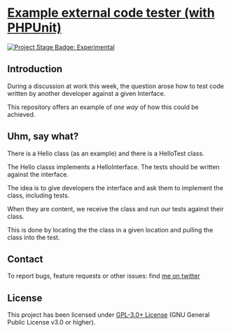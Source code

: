 # [Example external code tester (with PHPUnit)](https://github.com/Potherca/example-phpunit-external-code-tester)

[![Project Stage Badge: Experimental]][Project Stage Page]

## Introduction

During a discussion at work this week, the question arose how to test code written by another developer against a given Interface.

This repository offers an example of *one way* of how this could be achieved.

## Uhm, say what?

There is a Hello class (as an example) and there is a HelloTest class.

The Hello classs implements a HelloInterface. The tests should be written against the interface.

The idea is to give developers the interface and ask them to implement the class, including tests.

When they are content, we receive the class and run *our* tests against their class.

This is done by locating the the class in a given location and pulling the class into the test.

## Contact

To report bugs, feature requests or other issues: find [me on twitter](https://twitter.com/potherca)

## License

This project has been licensed under [GPL-3.0+ License](LICENSE) (GNU General Public License v3.0 or higher).

[Project Stage Badge: Experimental]: https://img.shields.io/badge/Project%20Stage-Experimental-yellow.svg
[Project Stage Page]: https://bl.ocks.org/potherca/raw/a2ae67caa3863a299ba0/
